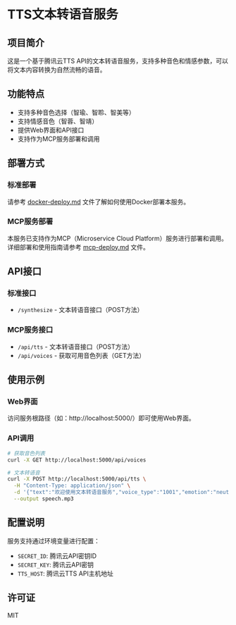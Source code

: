 # TTS文本转语音服务

## 项目简介

这是一个基于腾讯云TTS API的文本转语音服务，支持多种音色和情感参数，可以将文本内容转换为自然流畅的语音。

## 功能特点

- 支持多种音色选择（智瑜、智聆、智美等）
- 支持情感音色（智蓉、智靖）
- 提供Web界面和API接口
- 支持作为MCP服务部署和调用

## 部署方式

### 标准部署

请参考 [docker-deploy.md](docker-deploy.md) 文件了解如何使用Docker部署本服务。

### MCP服务部署

本服务已支持作为MCP（Microservice Cloud Platform）服务进行部署和调用。详细部署和使用指南请参考 [mcp-deploy.md](mcp-deploy.md) 文件。

## API接口

### 标准接口

- `/synthesize` - 文本转语音接口（POST方法）

### MCP服务接口

- `/api/tts` - 文本转语音接口（POST方法）
- `/api/voices` - 获取可用音色列表（GET方法）

## 使用示例

### Web界面

访问服务根路径（如：http://localhost:5000/）即可使用Web界面。

### API调用

```bash
# 获取音色列表
curl -X GET http://localhost:5000/api/voices

# 文本转语音
curl -X POST http://localhost:5000/api/tts \
  -H "Content-Type: application/json" \
  -d '{"text":"欢迎使用文本转语音服务","voice_type":"1001","emotion":"neutral"}' \
  --output speech.mp3
```

## 配置说明

服务支持通过环境变量进行配置：

- `SECRET_ID`: 腾讯云API密钥ID
- `SECRET_KEY`: 腾讯云API密钥
- `TTS_HOST`: 腾讯云TTS API主机地址

## 许可证

MIT